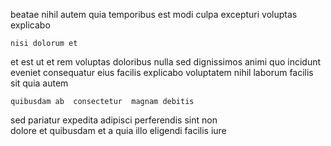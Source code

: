 <!--
title: Customizable leading edge portal
author: Meaghan
date: 2014-08-19-2100
link: 2014-08-19-2100-customizable-leading-edge-portal
tags: [HTTP,icons,ajax,JVM]
-->

beatae nihil autem quia
temporibus est modi
culpa excepturi voluptas explicabo
 	nisi dolorum et
et est 
ut et rem voluptas doloribus nulla sed
dignissimos animi quo
incidunt eveniet consequatur eius facilis
explicabo voluptatem nihil  laborum facilis sit quia autem
 	quibusdam ab  consectetur  magnam debitis
sed  pariatur expedita
adipisci perferendis sint non  
dolore et quibusdam et a quia illo eligendi facilis iure